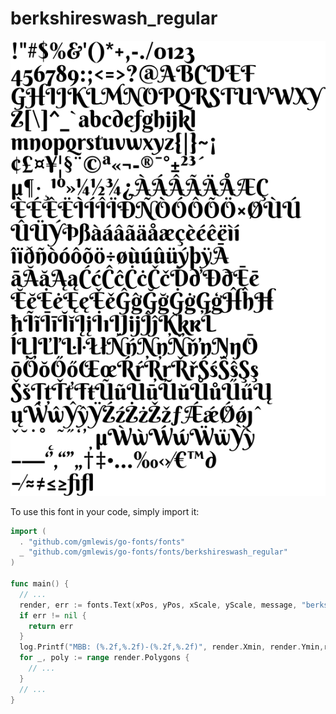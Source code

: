 # berkshireswash_regular

![berkshireswash_regular](berkshireswash_regular.png)

To use this font in your code, simply import it:

```go
import (
  . "github.com/gmlewis/go-fonts/fonts"
  _ "github.com/gmlewis/go-fonts/fonts/berkshireswash_regular"
)

func main() {
  // ...
  render, err := fonts.Text(xPos, yPos, xScale, yScale, message, "berkshireswash_regular")
  if err != nil {
    return err
  }
  log.Printf("MBB: (%.2f,%.2f)-(%.2f,%.2f)", render.Xmin, render.Ymin,render.Xmax, render.Ymax)
  for _, poly := range render.Polygons {
    // ...
  }
  // ...
}
```
